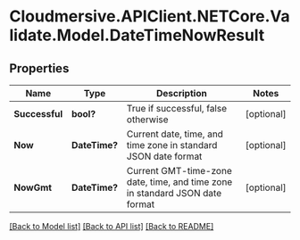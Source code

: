 # Cloudmersive.APIClient.NETCore.Validate.Model.DateTimeNowResult
## Properties

Name | Type | Description | Notes
------------ | ------------- | ------------- | -------------
**Successful** | **bool?** | True if successful, false otherwise | [optional] 
**Now** | **DateTime?** | Current date, time, and time zone in standard JSON date format | [optional] 
**NowGmt** | **DateTime?** | Current GMT-time-zone date, time, and time zone in standard JSON date format | [optional] 

[[Back to Model list]](../README.md#documentation-for-models) [[Back to API list]](../README.md#documentation-for-api-endpoints) [[Back to README]](../README.md)

